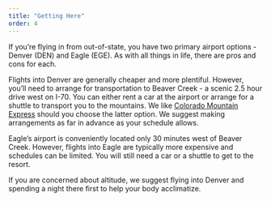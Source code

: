 ```yaml
---
title: "Getting Here"
order: 4
---
```


If you’re flying in from out-of-state, you have two primary airport options - Denver (DEN) and Eagle (EGE).  As with all things in life, there are pros and cons for each.

Flights into Denver are generally cheaper and more plentiful. However, you’ll need to arrange for transportation to Beaver Creek - a scenic 2.5 hour drive west on I-70. You can either rent a car at the airport or arrange for a shuttle to transport you to the mountains. We like [Colorado Mountain Express](https://www.coloradomountainexpress.com/) should you choose the latter option. We suggest making arrangements as far in advance as your schedule allows.

Eagle’s airport is conveniently located only 30 minutes west of Beaver Creek. However, flights into Eagle are typically more expensive and schedules can be limited. You will still need a car or a shuttle to get to the resort.

If you are concerned about altitude, we suggest flying into Denver and spending
a night there first to help your body acclimatize.
